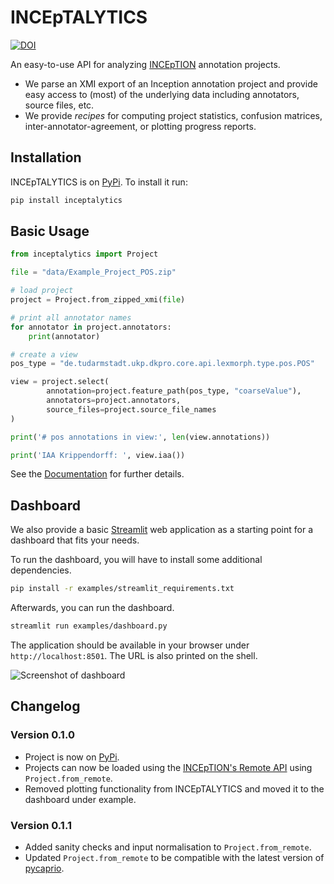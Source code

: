 # INCEpTALYTICS

[![DOI](https://zenodo.org/badge/379546031.svg)](https://zenodo.org/badge/latestdoi/379546031)

An easy-to-use API for analyzing [INCEpTION](https://inception-project.github.io) annotation projects.
* We parse an XMI export of an Inception annotation project and provide easy access to (most) of the underlying data including annotators, source files, etc.
* We provide *recipes* for computing project statistics, confusion matrices, inter-annotator-agreement, or plotting progress reports.

## Installation

INCEpTALYTICS is on [PyPi](https://pypi.org/). To install it run:

```bash
pip install inceptalytics
```

## Basic Usage

```python
from inceptalytics import Project

file = "data/Example_Project_POS.zip"

# load project
project = Project.from_zipped_xmi(file)

# print all annotator names
for annotator in project.annotators:
    print(annotator)

# create a view 
pos_type = "de.tudarmstadt.ukp.dkpro.core.api.lexmorph.type.pos.POS"

view = project.select(
        annotation=project.feature_path(pos_type, "coarseValue"), 
        annotators=project.annotators, 
        source_files=project.source_file_names
)

print('# pos annotations in view:', len(view.annotations))

print('IAA Krippendorff: ', view.iaa())
```

See the [Documentation](https://catalpa-cl.github.io/inceptalytics/index.html) for further details.

## Dashboard
We also provide a basic [Streamlit](http://streamlit.io) web application as a starting point for a dashboard that fits your needs.

To run the dashboard, you will have to install some additional dependencies.

```bash
pip install -r examples/streamlit_requirements.txt
```

Afterwards, you can run the dashboard.

```bash
streamlit run examples/dashboard.py
```

The application should be available in your browser under `http://localhost:8501`. The URL is also printed on the shell.

![Screenshot of dashboard](https://raw.githubusercontent.com/ltl-ude/inception-analytics/main/img/dashboard.png "Dashboard")

## Changelog

### Version 0.1.0

* Project is now on [PyPi](https://pypi.org/project/inceptalytics/).
* Projects can now be loaded using the [INCEpTION's Remote API](https://inception-project.github.io//releases/0.11.2/docs/admin-guide.html#sect_remote_api) using `Project.from_remote`.
* Removed plotting functionality from INCEpTALYTICS and moved it to the dashboard under example. 

### Version 0.1.1

* Added sanity checks and input normalisation to `Project.from_remote`.
* Updated `Project.from_remote` to be compatible with the latest version of [pycaprio](https://pypi.org/project/pycaprio/).
